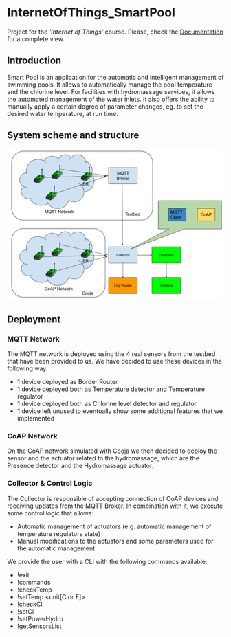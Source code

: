 # InternetOfThings_SmartPool
Project for the <i>'Internet of Things'</i> course. Please, check the [Documentation](Documentation.pdf) for a complete view. 

## Introduction
Smart Pool is an application for the automatic and intelligent management of swimming pools.
It allows to automatically manage the pool temperature and the chlorine level.
For facilities with hydromassage services, it allows the automated management of the
water inlets.
It also offers the ability to manually apply a certain degree of parameter changes, eg. to
set the desired water temperature, at run time.

## System scheme and structure
<img src='imgs/system-scheme.png'>

## Deployment
### MQTT Network
The MQTT network is deployed using the 4 real sensors from the testbed that have been provided to us. We have decided to use these devices in the following way:
- 1 device deployed as Border Router
- 1 device deployed both as Temperature detector and Temperature regulator
- 1 device deployed both as Chlorine level detector and regulator
- 1 device left unused to eventually show some additional features that we implemented

### CoAP Network
On the CoAP network simulated with Cooja we then decided to deploy the sensor and the actuator related to the hydromassage, which are the Presence detector and the Hydromassage actuator.

### Collector & Control Logic
The Collector is responsible of accepting connection of CoAP devices and receiving updates from the MQTT Broker. In combination with it, we execute some control logic that allows:
- Automatic management of actuators (e.g. automatic management of temperature regulators state)
- Manual modifications to the actuators and some parameters used for the automatic management 

We provide the user with a CLI with the following commands available:
- !exit
- !commands
- !checkTemp
- !setTemp <lower temperature> <upper temp> <unit[C or F]>
- !checkCl
- !setCl <lower level> <upper level>
- !setPowerHydro <new power>
- !getSensorsList
